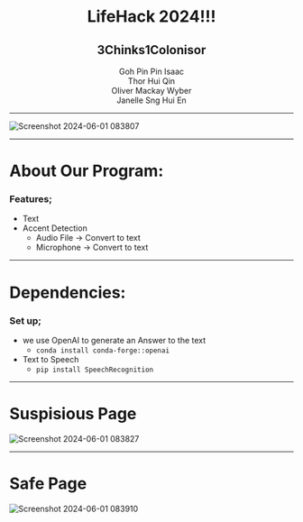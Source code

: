 <div align="center">
    <h1 >LifeHack 2024!!!</h1>
    <h2>3Chinks1Colonisor</h2>
    <p>
        Goh Pin Pin Isaac<br>
        Thor Hui Qin<br>
        Oliver Mackay Wyber<br>
        Janelle Sng Hui En<br>
    </p>
</div>
<hr>

![Screenshot 2024-06-01 083807](https://github.com/PinPinMan/3Chinks1Coloniser/assets/129681701/6ef3171d-d91e-4687-845e-8898e1c05191)

<hr>

# About Our Program:
### Features;
- Text
- Accent Detection
    - Audio File -> Convert to text 
    - Microphone -> Convert to text
<hr>

# Dependencies:
### Set up;
- we use OpenAI to generate an Answer to the text
    - `conda install conda-forge::openai`
- Text to Speech
    - `pip install SpeechRecognition`

<hr>

# Suspisious Page
![Screenshot 2024-06-01 083827](https://github.com/PinPinMan/3Chinks1Coloniser/assets/129681701/5ce0e787-044c-4445-a4e4-51f605ff7cda)
<hr>

# Safe Page
![Screenshot 2024-06-01 083910](https://github.com/PinPinMan/3Chinks1Coloniser/assets/129681701/a106a488-327d-4095-a174-3526557098b0)
